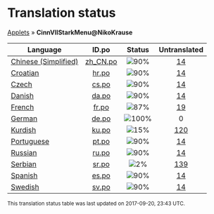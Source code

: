# Translation status
[Applets](../../README.md) &#187; **CinnVIIStarkMenu@NikoKrause**

Language | ID.po | Status | Untranslated
---------|:--:|:------:|:-----------:
[Chinese (Simplified)](../../language-status/zh_CN.md) | [zh_CN.po](po/zh_CN.po) | ![90%](http://progressed.io/bar/90) | [14](untranslated-po/zh_CN.md)
[Croatian](../../language-status/hr.md) | [hr.po](po/hr.po) | ![90%](http://progressed.io/bar/90) | [14](untranslated-po/hr.md)
[Czech](../../language-status/cs.md) | [cs.po](po/cs.po) | ![90%](http://progressed.io/bar/90) | [14](untranslated-po/cs.md)
[Danish](../../language-status/da.md) | [da.po](po/da.po) | ![90%](http://progressed.io/bar/90) | [14](untranslated-po/da.md)
[French](../../language-status/fr.md) | [fr.po](po/fr.po) | ![87%](http://progressed.io/bar/87) | [19](untranslated-po/fr.md)
[German](../../language-status/de.md) | [de.po](po/de.po) | ![100%](http://progressed.io/bar/100) | 0
[Kurdish](../../language-status/ku.md) | [ku.po](po/ku.po) | ![15%](http://progressed.io/bar/15) | [120](untranslated-po/ku.md)
[Portuguese](../../language-status/pt.md) | [pt.po](po/pt.po) | ![90%](http://progressed.io/bar/90) | [14](untranslated-po/pt.md)
[Russian](../../language-status/ru.md) | [ru.po](po/ru.po) | ![90%](http://progressed.io/bar/90) | [14](untranslated-po/ru.md)
[Serbian](../../language-status/sr.md) | [sr.po](po/sr.po) | ![2%](http://progressed.io/bar/2) | [139](untranslated-po/sr.md)
[Spanish](../../language-status/es.md) | [es.po](po/es.po) | ![90%](http://progressed.io/bar/90) | [14](untranslated-po/es.md)
[Swedish](../../language-status/sv.md) | [sv.po](po/sv.po) | ![90%](http://progressed.io/bar/90) | [14](untranslated-po/sv.md)

<sup>This translation status table was last updated on 2017-09-20, 23:43 UTC.</sup>
